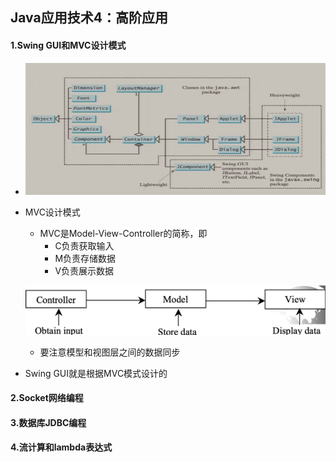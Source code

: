 ## Java应用技术4：高阶应用

#### 1.Swing GUI和MVC设计模式

- ![image-20220927115750558](Java应用技术4：高阶应用.assets/image-20220927115750558.png)

- MVC设计模式

  - MVC是Model-View-Controller的简称，即
    - C负责获取输入
    - M负责存储数据
    - V负责展示数据

  ![image-20201230143932782](static/image-20201230143932782.png)
  - 要注意模型和视图层之间的数据同步

- Swing GUI就是根据MVC模式设计的

#### 2.Socket网络编程

#### 3.数据库JDBC编程

#### 4.流计算和lambda表达式